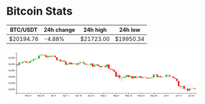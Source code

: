# Bitcoin Stats

BTC/USDT|24h change|24h high|24h low|
|---|---|---|---|
|$20194.76|-4.88%|$21723.00|$19950.34|

<img src="./chart.svg">

